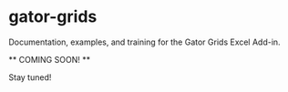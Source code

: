 # gator-grids
Documentation, examples, and training for the Gator Grids Excel Add-in.

** COMING SOON! ** 

Stay tuned!
